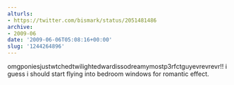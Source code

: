 ```yaml
---
alturls:
- https://twitter.com/bismark/status/2051481486
archive:
- 2009-06
date: '2009-06-06T05:08:16+00:00'
slug: '1244264896'
---
```


omgponiesjustwtchedtwilightedwardissodreamymostp3rfctguyevrevrevr!! i guess i should start flying into bedroom windows for romantic effect.

